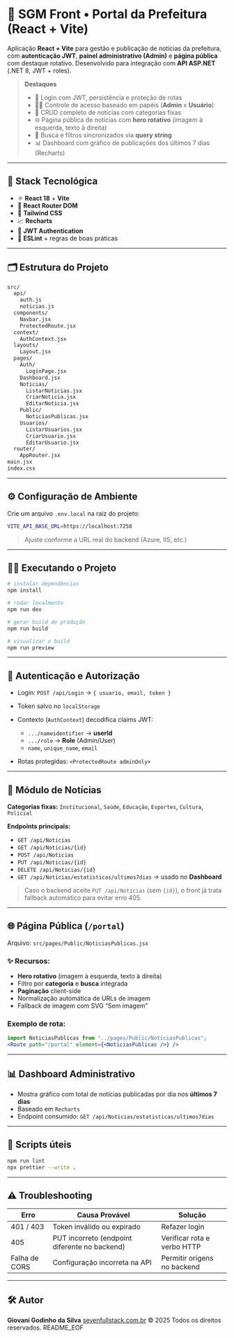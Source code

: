 # 🏩 SGM Front • Portal da Prefeitura (React + Vite)

Aplicação **React + Vite** para gestão e publicação de notícias da prefeitura, com **autenticação JWT**, **painel administrativo (Admin)** e **página pública** com destaque rotativo. Desenvolvido para integração com **API ASP.NET** (.NET 8, JWT + roles).

> **Destaques**
>
> * 🔐 Login com JWT, persistência e proteção de rotas
> * 👮‍♂️ Controle de acesso baseado em papéis (**Admin** x **Usuário**)
> * 📰 CRUD completo de notícias com categorias fixas
> * 🌐 Página pública de notícias com **hero rotativo** (imagem à esquerda, texto à direita)
> * 🔎 Busca e filtros sincronizados via **query string**
> * 📊 Dashboard com gráfico de publicações dos últimos 7 dias (Recharts)

---

## 🚀 Stack Tecnológica

* ⚛️ **React 18** + **Vite**
* 🦯 **React Router DOM**
* 💅 **Tailwind CSS**
* 📈 **Recharts**
* 🔑 **JWT Authentication**
* 🧩 **ESLint** + regras de boas práticas

---

## 🗂 Estrutura do Projeto

```markdown
src/
  api/
    auth.js
    noticias.js
  components/
    Navbar.jsx
    ProtectedRoute.jsx
  context/
    AuthContext.jsx
  layouts/
    Layout.jsx
  pages/
    Auth/
      LoginPage.jsx
    Dashboard.jsx
    Noticias/
      ListarNoticias.jsx
      CriarNoticia.jsx
      EditarNoticia.jsx
    Public/
      NoticiasPublicas.jsx
    Usuarios/
      ListarUsuarios.jsx
      CriarUsuario.jsx
      EditarUsuario.jsx
  router/
    AppRouter.jsx
main.jsx
index.css
```

---

## ⚙️ Configuração de Ambiente

Crie um arquivo `.env.local` na raiz do projeto:

```bash
VITE_API_BASE_URL=https://localhost:7258
```

> Ajuste conforme a URL real do backend (Azure, IIS, etc.)

---

## 🧑‍💻 Executando o Projeto

```bash
# instalar dependências
npm install

# rodar localmente
npm run dev

# gerar build de produção
npm run build

# visualizar o build
npm run preview
```

---

## 🔐 Autenticação e Autorização

* Login: `POST /api/Login` → `{ usuario, email, token }`
* Token salvo no `localStorage`
* Contexto (`AuthContext`) decodifica claims JWT:

  * `.../nameidentifier` → **userId**
  * `.../role` → **Role** (Admin/User)
  * `name`, `unique_name`, `email`
* Rotas protegidas: `<ProtectedRoute adminOnly>`

---

## 📰 Módulo de Notícias

**Categorias fixas:** `Institucional`, `Saúde`, `Educação`, `Esportes`, `Cultura`, `Policial`

**Endpoints principais:**

* `GET /api/Noticias`
* `GET /api/Noticias/{id}`
* `POST /api/Noticias`
* `PUT /api/Noticias/{id}`
* `DELETE /api/Noticias/{id}`
* `GET /api/Noticias/estatisticas/ultimos7dias` → usado no **Dashboard**

> Caso o backend aceite `PUT /api/Noticias` (sem `{id}`), o front já trata fallback automático para evitar erro 405.

---

## 🌐 Página Pública (`/portal`)

Arquivo: `src/pages/Public/NoticiasPublicas.jsx`

### ✨ Recursos:

* **Hero rotativo** (imagem à esquerda, texto à direita)
* Filtro por **categoria** e **busca** integrada
* **Paginação** client-side
* Normalização automática de URLs de imagem
* Fallback de imagem com SVG “Sem imagem”

### Exemplo de rota:

```jsx
import NoticiasPublicas from "../pages/Public/NoticiasPublicas";
<Route path="/portal" element={<NoticiasPublicas />} />
```

---

## 📊 Dashboard Administrativo

* Mostra gráfico com total de notícias publicadas por dia nos **últimos 7 dias**
* Baseado em `Recharts`
* Endpoint consumido: `GET /api/Noticias/estatisticas/ultimos7dias`

---

## 🥺 Scripts úteis

```bash
npm run lint
npx prettier --write .
```

---

## ⚠️ Troubleshooting

| Erro          | Causa Provável                                | Solução                     |
| ------------- | --------------------------------------------- | --------------------------- |
| 401 / 403     | Token inválido ou expirado                    | Refazer login               |
| 405           | PUT incorreto (endpoint diferente no backend) | Verificar rota e verbo HTTP |
| Falha de CORS | Configuração incorreta na API                 | Permitir origens no backend |

---

## 🛠️ Autor

**Giovani Godinho da Silva**
[sevenfullstack.com.br](https://sevenfullstack.com.br)
© 2025 Todos os direitos reservados.
README_EOF
